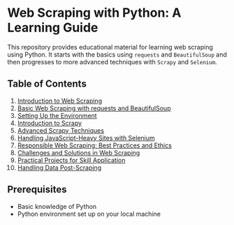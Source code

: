 # Web Scraping with Python: A Learning Guide

This repository provides educational material for learning web scraping using Python. It starts with the basics using `requests` and `BeautifulSoup` and then progresses to more advanced techniques with `Scrapy` and `Selenium`.

## Table of Contents
1. [Introduction to Web Scraping](./docs/introduction.md)
2. [Basic Web Scraping with requests and BeautifulSoup](./docs/basic-web-scraping.md)
3. [Setting Up the Environment](./docs/setting-up-environment.md)
4. [Introduction to Scrapy](./docs/introduction-to-scrapy.md)
5. [Advanced Scrapy Techniques](./docs/advanced-scrapy-techniques.md)
6. [Handling JavaScript-Heavy Sites with Selenium](./docs/javascript-heavy-sites-selenium.md)
7. [Responsible Web Scraping: Best Practices and Ethics](./docs/responsible-web-scraping.md)
8. [Challenges and Solutions in Web Scraping](./docs/challenges-and-solutions.md)
9. [Practical Projects for Skill Application](./docs/practical-projects.md)
10. [Handling Data Post-Scraping](./docs/data-post-scraping.md)

## Prerequisites
- Basic knowledge of Python
- Python environment set up on your local machine

